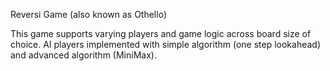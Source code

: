 Reversi Game (also known as Othello)

This game supports varying players and game logic across board size of choice. 
AI players implemented with simple algorithm (one step lookahead) and advanced algorithm (MiniMax).
